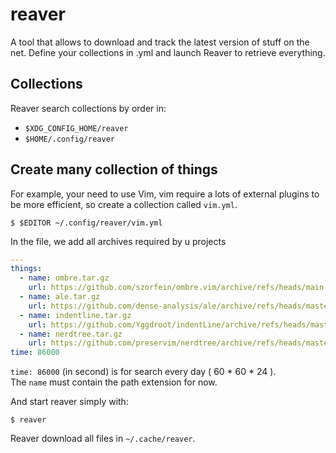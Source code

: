 # reaver

A tool that allows to download and track the latest version of stuff on the net.
Define your collections in .yml and launch Reaver to retrieve everything.

## Collections

Reaver search collections by order in:

- `$XDG_CONFIG_HOME/reaver`
- `$HOME/.config/reaver`

## Create many collection of things

For example, your need to use Vim, vim require a lots of external plugins to be more efficient, so create a collection called `vim.yml`.

    $ $EDITOR ~/.config/reaver/vim.yml

In the file, we add all archives required by u projects

```yml
---
things:
  - name: ombre.tar.gz
    url: https://github.com/szorfein/ombre.vim/archive/refs/heads/main.tar.gz
  - name: ale.tar.gz
    url: https://github.com/dense-analysis/ale/archive/refs/heads/master.tar.gz
  - name: indentline.tar.gz
    url: https://github.com/Yggdroot/indentLine/archive/refs/heads/master.tar.gz
  - name: nerdtree.tar.gz
    url: https://github.com/preservim/nerdtree/archive/refs/heads/master.tar.gz
time: 86000
```

`time: 86000` (in second) is for search every day ( 60 * 60 * 24 ).  
The `name` must contain the path extension for now.

And start reaver simply with:

    $ reaver

Reaver download all files in `~/.cache/reaver`.
